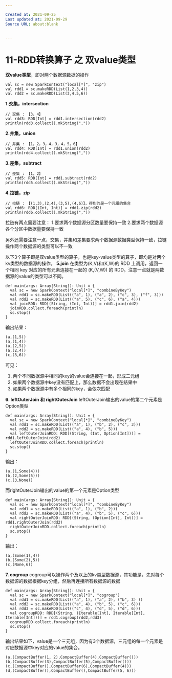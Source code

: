 ```yaml
---

Created at: 2021-09-25
Last updated at: 2021-09-29
Source URL: about:blank


---
```


# 11-RDD转换算子 之 双value类型


**双value类型**，即对两个数据源数据的操作
```
val sc = new SparkContext("local[*]", "zip")
val rdd1 = sc.makeRDD(List(1,2,3,4))
val rdd2 = sc.makeRDD(List(3,4,5,6))
```

**1.交集，intersection**
```
// 交集 : 【3，4】
val rdd3: RDD[Int] = rdd1.intersection(rdd2)
println(rdd3.collect().mkString(","))
```

**2.并集，union**
```
// 并集 : 【1，2，3，4，3，4，5，6】
val rdd4: RDD[Int] = rdd1.union(rdd2)
println(rdd4.collect().mkString(","))
```

**3.差集，subtract**
```
// 差集 : 【1，2】
val rdd5: RDD[Int] = rdd1.subtract(rdd2)
println(rdd5.collect().mkString(","))
```

**4.拉链，zip**
```
// 拉链 : 【(1,3),(2,4),(3,5),(4,6)】，得到的是一个元组的集合
val rdd6: RDD[(Int, Int)] = rdd1.zip(rdd2)
println(rdd6.collect().mkString(","))
```
拉链有两点需要注意：
1.要求两个数据源分区数量要保持一致
2.要求两个数据源各个分区中数据量要保持一致

另外还需要注意一点，交集，并集和差集要求两个数据源数据类型保持一致，拉链操作两个数据源的类型可以不一致

以下3个算子即是双value类型的算子，也是key-value类型的算子，即均是对两个kv类型的数据源的操作。
**5.join**
在类型为(K,V)和(K,W)的 RDD 上调用，返回一个相同 key 对应的所有元素连接在一起的 (K,(V,W)) 的 RDD。注意一点就是两数据源的value的类型可以不同。
```
def main(args: Array[String]): Unit = {
  val sc = new SparkContext("local[*]", "combineByKey")
  val rdd1 = sc.makeRDD(List(("a", 1), ("a", 2), ("c", 3), ("f", 3)))
  val rdd2 = sc.makeRDD(List(("a", 5), ("c", 6), ("a", 4)))
  val joinRDD: RDD[(String, (Int, Int))] = rdd1.join(rdd2)
  joinRDD.collect.foreach(println)
  sc.stop()
}
```
输出结果：
```
(a,(1,5))
(a,(1,4))
(a,(2,5))
(a,(2,4))
(c,(3,6))
```
可见：

1. 两个不同数据源中相同的key的value会连接在一起，形成二元组
2. 如果两个数据源中key没有匹配上，那么数据不会出现在结果中
3. 如果两个数据源中有多个相同的key，会依次匹配

**6\. leftOuterJoin 和 rightOuterJoin**
leftOuterJoin输出的value的第二个元素是Option类型
```
def main(args: Array[String]): Unit = {
  val sc = new SparkContext("local[*]", "combineByKey")
  val rdd1 = sc.makeRDD(List(("a", 1), ("b", 2), ("c", 3)))
  val rdd2 = sc.makeRDD(List(("a", 4), ("b", 5)))
  val leftOuterJoinRDD: RDD[(String, (Int, Option[Int]))] = rdd1.leftOuterJoin(rdd2)
  leftOuterJoinRDD.collect.foreach(println)
  sc.stop()
}
```
输出：
```
(a,(1,Some(4)))
(b,(2,Some(5)))
(c,(3,None))
```

而rightOuterJoin输出的value的第一个元素是Option类型
```
def main(args: Array[String]): Unit = {
  val sc = new SparkContext("local[*]", "combineByKey")
  val rdd1 = sc.makeRDD(List(("a", 1), ("b", 2)))
  val rdd2 = sc.makeRDD(List(("a", 4), ("b", 5), ("c", 6)))
  val rightOuterJoinRDD: RDD[(String, (Option[Int], Int))] = rdd1.rightOuterJoin(rdd2)
  rightOuterJoinRDD.collect.foreach(println)
  sc.stop()
}
```
输出：
```
(a,(Some(1),4))
(b,(Some(2),5))
(c,(None,6))
```

**7\. cogroup**
cogroup可以操作两个及以上的kv类型数据源，其功能是，先对每个数据源的数据根据key分组，然后再连接所有数据源的数据
```
def main(args: Array[String]): Unit = {
  val sc = new SparkContext("local[*]", "cogroup")
  val rdd1 = sc.makeRDD(List(("a", 1), ("a", 2), ("b", 3) ))
  val rdd2 = sc.makeRDD(List(("a", 4), ("b", 5), ("c", 6)))
  val rdd3 = sc.makeRDD(List(("c", 4), ("d", 5), ("d", 6)))
  val cogroupRDD: RDD[(String, (Iterable[Int], Iterable[Int], Iterable[Int]))] = rdd1.cogroup(rdd2,rdd3)
  cogroupRDD.collect.foreach(println)
  sc.stop()
}
```
输出结果如下，value是一个三元组，因为有3个数据源，三元组的每一个元素是对应数据源中key对应的value的集合。
```
(a,(CompactBuffer(1, 2),CompactBuffer(4),CompactBuffer()))
(b,(CompactBuffer(3),CompactBuffer(5),CompactBuffer()))
(c,(CompactBuffer(),CompactBuffer(6),CompactBuffer(4)))
(d,(CompactBuffer(),CompactBuffer(),CompactBuffer(5, 6)))
```


